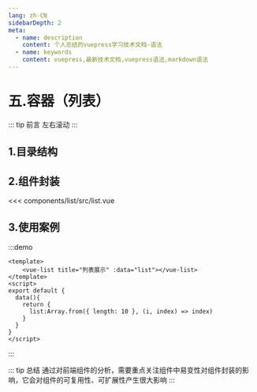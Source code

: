 ```yaml
---
lang: zh-CN
sidebarDepth: 2
meta:
  - name: description
    content: 个人总结的vuepress学习技术文档-语法
  - name: keywords
    content: vuepress,最新技术文档,vuepress语法,markdown语法
---
```


# 五.容器（列表）

::: tip 前言
左右滚动
:::

## 1.目录结构

## 2.组件封装

<<< components/list/src/list.vue

## 3.使用案例

:::demo

```vue
<template>
    <vue-list title="列表展示" :data="list"></vue-list>
</template>
<script>
export default {
  data(){
    return {
      list:Array.from({ length: 10 }, (i, index) => index)
    }
  }
}
</script>
```

:::

::: tip 总结
通过对前端组件的分析，需要重点关注组件中易变性对组件封装的影响，它会对组件的可复用性、可扩展性产生很大影响
:::
